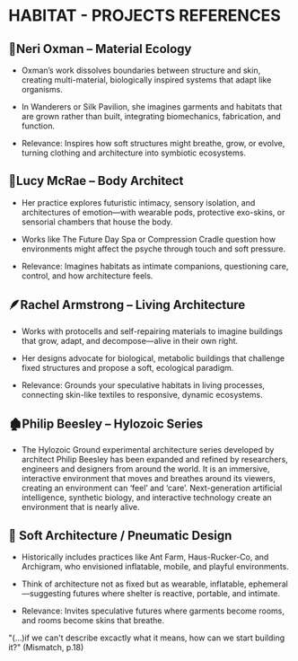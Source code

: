 # HABITAT - PROJECTS REFERENCES
  
## 🧬Neri Oxman – Material Ecology
- Oxman’s work dissolves boundaries between structure and skin, creating multi-material, biologically inspired systems that adapt like organisms.

- In Wanderers or Silk Pavilion, she imagines garments and habitats that are grown rather than built, integrating biomechanics, fabrication, and function.

- Relevance: Inspires how soft structures might breathe, grow, or evolve, turning clothing and architecture into symbiotic ecosystems.


## 🧠Lucy McRae – Body Architect
- Her practice explores futuristic intimacy, sensory isolation, and architectures of emotion—with wearable pods, protective exo-skins, or sensorial chambers that house the body.

- Works like The Future Day Spa or Compression Cradle question how environments might affect the psyche through touch and soft pressure.

- Relevance: Imagines habitats as intimate companions, questioning care, control, and how architecture feels.


## 🪶Rachel Armstrong – Living Architecture
- Works with protocells and self-repairing materials to imagine buildings that grow, adapt, and decompose—alive in their own right.

- Her designs advocate for biological, metabolic buildings that challenge fixed structures and propose a soft, ecological paradigm.

- Relevance: Grounds your speculative habitats in living processes, connecting skin-like textiles to responsive, dynamic ecosystems.


## 🏚️Philip Beesley – Hylozoic Series
- The Hylozoic Ground experimental architecture series developed by architect Philip Beesley has been expanded and refined by researchers, engineers and designers from around the world. It is an immersive, interactive environment that moves and breathes around its viewers, creating an environment can ‘feel’ and ‘care’. Next-generation artificial intelligence, synthetic biology, and interactive technology create an environment that is nearly alive.


## 🌿 Soft Architecture / Pneumatic Design
- Historically includes practices like Ant Farm, Haus-Rucker-Co, and Archigram, who envisioned inflatable, mobile, and playful environments.

- Think of architecture not as fixed but as wearable, inflatable, ephemeral—suggesting futures where shelter is reactive, portable, and intimate.

- Relevance: Invites speculative futures where garments become rooms, and rooms become skins that breathe.


"(...)if we can't describe excactly what it means, how can we start building it?" (Mismatch, p.18)